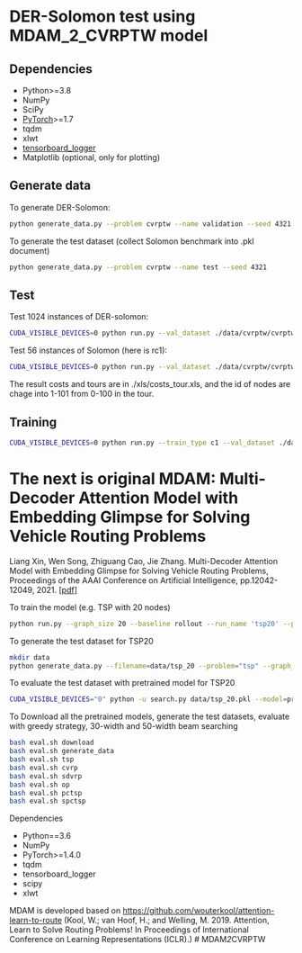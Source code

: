 
# DER-Solomon test using MDAM_2_CVRPTW model

## Dependencies

* Python>=3.8
* NumPy
* SciPy
* [PyTorch](http://pytorch.org/)>=1.7
* tqdm
* xlwt
* [tensorboard_logger](https://github.com/TeamHG-Memex/tensorboard_logger)
* Matplotlib (optional, only for plotting)

## Generate data

To generate DER-Solomon:
```bash
python generate_data.py --problem cvrptw --name validation --seed 4321
```
To generate the test dataset (collect Solomon benchmark into .pkl document)

```bash
python generate_data.py --problem cvrptw --name test --seed 4321
```

## Test

Test 1024 instances of DER-solomon:

```bash
CUDA_VISIBLE_DEVICES=0 python run.py --val_dataset ./data/cvrptw/cvrptw_rc2_testDER_seed4321.pkl --graph_size 100 --baseline rollout --run_name 'rc2' --problem="cvrptw" --batch_size=1024 --epoch_size=128000 --kl_loss=0.01 --n_EG=2 --n_paths=5 --val_size=1024 --eval_only --load_path=pretrained/cvrptw/rc2/epoch-88.pt
```

Test 56 instances of Solomon (here is rc1):
```bash
CUDA_VISIBLE_DEVICES=0 python run.py --val_dataset ./data/cvrptw/cvrptw_rc2_test_seed4321.pkl --graph_size 100 --baseline rollout --run_name 'rc2' --problem="cvrptw" --epoch_size=128000 --kl_loss=0.01 --n_EG=2 --n_paths=5 --val_size=1024 --eval_only --load_path=pretrained/cvrptw/rc2/epoch-88.pt
```
The result costs and tours are in ./xls/costs_tour.xls, and the id of nodes are chage into 1-101 from 0-100 in the tour.

## Training

```bash
CUDA_VISIBLE_DEVICES=0 python run.py --train_type c1 --val_dataset ./data/cvrptw/cvrptw_c1_validation_seed4321.pkl --graph_size 100 --baseline rollout --run_name 'c1' --problem="cvrptw" --batch_size=256 --epoch_size=128000 --kl_loss=0.01 --n_EG=2 --n_paths=5 --val_size=10240
```


# The next is original MDAM: Multi-Decoder Attention Model with Embedding Glimpse for Solving Vehicle Routing Problems
Liang Xin, Wen Song, Zhiguang Cao, Jie Zhang.  Multi-Decoder Attention Model with Embedding Glimpse for Solving Vehicle Routing Problems, Proceedings of the AAAI Conference on Artificial Intelligence, pp.12042-12049, 2021. [[pdf]](https://ojs.aaai.org/index.php/AAAI/article/view/17430)

To train the model (e.g. TSP with 20 nodes)
```bash
python run.py --graph_size 20 --baseline rollout --run_name 'tsp20' --problem="tsp" --batch_size=512 --epoch_size=1280000 --kl_loss=0.01 --n_EG=2 --n_paths=5 --val_size=10000
```

To generate the test dataset for TSP20
```bash
mkdir data
python generate_data.py --filename=data/tsp_20 --problem="tsp" --graph_sizes=20 --dataset_size=100000
```

To evaluate the test dataset with pretrained model for TSP20
```bash
CUDA_VISIBLE_DEVICES="0" python -u search.py data/tsp_20.pkl --model=pretrained/tsp_20/epoch-99.pt --beam_size=1 --eval_batch_size=1024
```

To Download all the pretrained models, generate the test datasets, evaluate with greedy strategy, 30-width and 50-width beam searching
```bash
bash eval.sh download
bash eval.sh generate_data
bash eval.sh tsp
bash eval.sh cvrp
bash eval.sh sdvrp
bash eval.sh op
bash eval.sh pctsp
bash eval.sh spctsp
```

Dependencies
* Python==3.6
* NumPy
* PyTorch>=1.4.0
* tqdm
* tensorboard_logger
* scipy
* xlwt

MDAM is developed based on https://github.com/wouterkool/attention-learn-to-route (Kool, W.; van Hoof, H.; and Welling, M. 2019. Attention,
Learn to Solve Routing Problems! In Proceedings of International Conference on Learning Representations (ICLR).)
#   M D A M _ 2 _ C V R P T W  
 